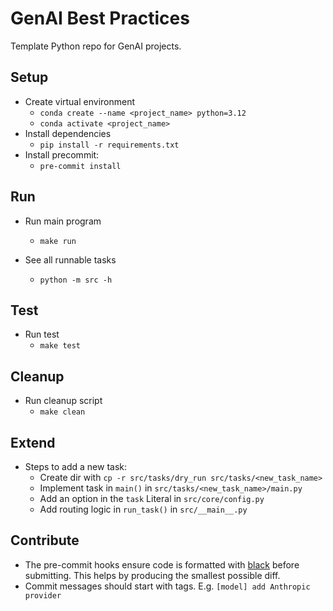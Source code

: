 # GenAI Best Practices

Template Python repo for GenAI projects.

## Setup

- Create virtual environment
  - `conda create --name <project_name> python=3.12`
  - `conda activate <project_name>`
- Install dependencies
  - `pip install -r requirements.txt`
- Install precommit:
  - `pre-commit install`

## Run

- Run main program
  - `make run`

- See all runnable tasks
  - `python -m src -h`

## Test

- Run test
  - `make test`

## Cleanup

- Run cleanup script
  - `make clean`

## Extend

- Steps to add a new task:
  - Create dir with `cp -r src/tasks/dry_run src/tasks/<new_task_name>`
  - Implement task in `main()` in `src/tasks/<new_task_name>/main.py`
  - Add an option in the `task` Literal in `src/core/config.py`
  - Add routing logic in `run_task()` in `src/__main__.py`

## Contribute

- The pre-commit hooks ensure code is formatted with
  [black](https://github.com/psf/black) before submitting.  This helps by
  producing the smallest possible diff.
- Commit messages should start with tags. E.g. `[model] add Anthropic provider`
